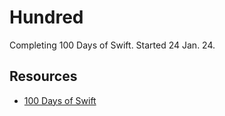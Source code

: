# Hundred
 Completing 100 Days of Swift. Started 24 Jan. 24.

## Resources
- [100 Days of Swift](https://www.hackingwithswift.com/100)
